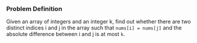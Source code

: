 ### Problem Definition
Given an array of integers and an integer k, find out whether there are two distinct indices i and j in the array such that `nums[i] = nums[j]` and the absolute difference between i and j is at most `k`.
